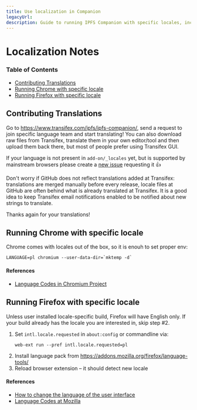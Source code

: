 ```yaml
---
title: Use localization in Companion
legacyUrl:
description: Guide to running IPFS Companion with specific locales, including how to contribute translations.
---
```


# Localization Notes

### Table of Contents

* [Contributing Translations](#contributing-translations)
* [Running Chrome with specific locale](#running-chrome-with-specific-locale)
* [Running Firefox with specific locale](#running-firefox-with-specific-locale)

## Contributing Translations

Go to https://www.transifex.com/ipfs/ipfs-companion/, send a request to join specific language team and start translating!
You can also download raw files from Transifex, translate them in your own editor/tool and then upload them back there, but most of people prefer using Transifex GUI.

If your language is not present in `add-on/_locales` yet, but is supported by mainstream browsers
please create a [new issue](https://github.com/ipfs/ipfs-companion/issues/new) requesting it :+1:

Don't worry if GitHub does not reflect translations added at Transifex:
translations are merged manually before every release, locale files at GitHub are often behind what is already translated at Transifex. It is a good idea to keep Transifex email notifications enabled to be notified about new strings to translate.

Thanks again for your translations!

## Running Chrome with specific locale

Chrome comes with locales out of the box, so it is enouh to set proper env:

    LANGUAGE=pl chromium --user-data-dir=`mktemp -d`

#### References
- [Language Codes in Chromium Project](https://src.chromium.org/viewvc/chrome/trunk/src/third_party/cld/languages/internal/languages.cc)

## Running Firefox with specific locale

Unless user installed locale-specific build, Firefox will have English only.
If your build already has the locale you are interested in, skip step #2.

1. Set `intl.locale.requested` in `about:config` or commandline via:
   ```
   web-ext run --pref intl.locale.requested=pl
   ```
2. Install language pack from https://addons.mozilla.org/firefox/language-tools/
3. Reload browser extension – it should detect new locale


#### References
 - [How to change the language of the user interface](https://support.mozilla.org/en-US/kb/use-firefox-interface-other-languages-language-pack#w_how-to-change-the-language-of-the-user-interface)
 - [Language Codes at Mozilla](http://l10n.mozilla-community.org/webdashboard/)

